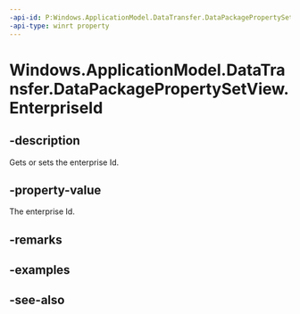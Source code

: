 ----api-id: P:Windows.ApplicationModel.DataTransfer.DataPackagePropertySetView.EnterpriseId
-api-type: winrt property
---<!-- Property syntaxpublic string EnterpriseId { get; }--># Windows.ApplicationModel.DataTransfer.DataPackagePropertySetView.EnterpriseId## -descriptionGets or sets the enterprise Id.## -property-valueThe enterprise Id.## -remarks## -examples## -see-also